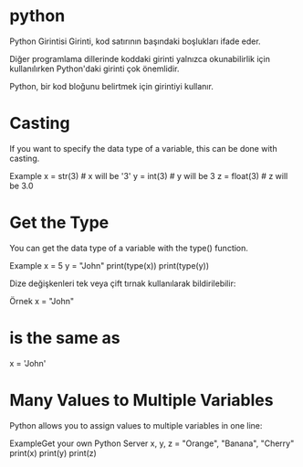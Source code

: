 # python


Python Girintisi
Girinti, kod satırının başındaki boşlukları ifade eder.

Diğer programlama dillerinde koddaki girinti yalnızca okunabilirlik için kullanılırken Python'daki girinti çok önemlidir.

Python, bir kod bloğunu belirtmek için girintiyi kullanır.

# Casting
If you want to specify the data type of a variable, this can be done with casting.

Example
x = str(3)    # x will be '3'
y = int(3)    # y will be 3
z = float(3)  # z will be 3.0
# Get the Type
You can get the data type of a variable with the type() function.

Example
x = 5
y = "John"
print(type(x))
print(type(y))

Dize değişkenleri tek veya çift tırnak kullanılarak bildirilebilir:

Örnek
x = "John"
# is the same as
x = 'John'

# Many Values to Multiple Variables
Python allows you to assign values to multiple variables in one line:

ExampleGet your own Python Server
x, y, z = "Orange", "Banana", "Cherry"
print(x)
print(y)
print(z)


